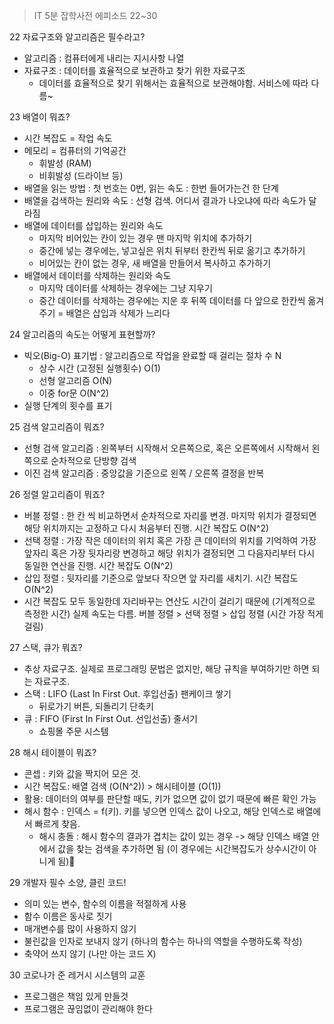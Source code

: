 > IT 5분 잡학사전 에피소드 22~30

22 자료구조와 알고리즘은 필수라고?
- 알고리즘 : 컴퓨터에게 내리는 지시사항 나열
- 자료구조 : 데이터를 효율적으로 보관하고 찾기 위한 자료구조
	- 데이터를 효율적으로 찾기 위해서는 효율적으로 보관해야함. 서비스에 따라 다름~

23 배열이 뭐죠?
- 시간 복잡도 = 작업 속도
- 메모리 = 컴퓨터의 기억공간
	- 휘발성 (RAM)
	- 비휘발성 (드라이브 등)
- 배열을 읽는 방법 : 첫 번호는 0번, 읽는 속도 : 한번 들어가는건 한 단계
- 배열을 검색하는 원리와 속도 : 선형 검색. 어디서 결과가 나오냐에 따라 속도가 달라짐
- 배열에 데이터를 삽입하는 원리와 속도 
	- 마지막 비어있는 칸이 있는 경우 맨 마지막 위치에 추가하기
	- 중간에 넣는 경우에는, 넣고싶은 위치 뒤부터 한칸씩 뒤로 옮기고 추가하기
	- 비어있는 칸이 없는 경우, 새 배열을 만들어서 복사하고 추가하기
- 배열에서 데이터를 삭제하는 원리와 속도
	- 마지막 데이터를 삭제하는 경우에는 그냥 지우기
	- 중간 데이터를 삭제하는 경우에는 지운 후 뒤쪽 데이터를 다 앞으로 한칸씩 옮겨주기
	= 배열은 삽입과 삭제가 느리다

24 알고리즘의 속도는 어떻게 표현할까?
- 빅오(Big-O) 표기법 : 알고리즘으로 작업을 완료할 때 걸리는 절차 수 N
	- 상수 시간 (고정된 실행횟수) O(1)
	- 선형 알고리즘 O(N)
	- 이중 for문 O(N^2)
- 실행 단계의 횟수를 표기

25 검색 알고리즘이 뭐죠?
- 선형 검색 알고리즘 : 왼쪽부터 시작해서 오른쪽으로, 혹은 오른쪽에서 시작해서 왼쪽으로 순차적으로 단방향 검색
- 이진 검색 알고리즘 : 중앙값을 기준으로 왼쪽 / 오른쪽 결정을 반복

26 정렬 알고리즘이 뭐죠?
- 버블 정렬 : 한 칸 씩 비교하면서 순차적으로 자리를 변경. 마지막 위치가 결정되면 해당 위치까지는 고정하고 다시 처음부터 진행. 시간 복잡도 O(N^2)
- 선택 정렬 : 가장 작은 데이터의 위치 혹은 가장 큰 데이터의 위치를 기억하여 가장 앞자리 혹은 가장 뒷자리랑 변경하고 해당 위치가 결정되면 그 다음자리부터 다시 동일한 연산을 진행. 시간 복잡도 O(N^2)
- 삽입 정렬 : 뒷자리를 기준으로 앞보다 작으면 앞 자리를 새치기. 시간 복잡도 O(N^2)
- 시간 복잡도 모두 동일한데 자리바꾸는 연산도 시간이 걸리기 때문에 (기계적으로 측정한 시간) 실제 속도는 다름. 버블 정렬 > 선택 정렬 > 삽입 정렬 (시간 가장 적게 걸림)

27 스택, 큐가 뭐죠?
- 추상 자료구조. 실제로 프로그래밍 문법은 없지만, 해당 규칙을 부여하기만 하면 되는 자료구조.
- 스택 : LIFO (Last In First Out. 후입선출) 팬케이크 쌓기
	- 뒤로가기 버튼, 되돌리기 단축키
- 큐 : FIFO (First In First Out. 선입선출) 줄서기
	- 쇼핑몰 주문 시스템

28 해시 테이블이 뭐죠?
- 콘셉 : 키와 값을 짝지어 모은 것.
- 시간 복잡도: 배열 검색 (O(N^2)) > 해시테이블 (O(1))
- 활용: 데이터의 여부를 판단할 때도, 키가 없으면 값이 없기 때문에 빠른 확인 가능
- 해시 함수 : 인덱스 = f(키). 키를 넣으면 인덱스 값이 나오고, 해당 인덱스로 배열에서 빠르게 찾음. 
	- 해시 충돌 : 해시 함수의 결과가 겹치는 값이 있는 경우 -> 해당 인덱스 배열 안에서 값을 찾는 검색을 추가하면 됨 (이 경우에는 시간복잡도가 상수시간이 아니게 됨)

29 개발자 필수 소양, 클린 코드!
- 의미 있는 변수, 함수의 이름을 적절하게 사용
- 함수 이름은 동사로 짓기
- 매개변수를 많이 사용하지 않기
- 불린값을 인자로 보내지 않기 (하나의 함수는 하나의 역할을 수행하도록 작성)
- 축약어 쓰지 않기 (나만 아는 코드 X)

30 코로나가 준 레거시 시스템의 교훈
- 프로그램은 책임 있게 만들것
- 프로그램은 끊임없이 관리해야 한다